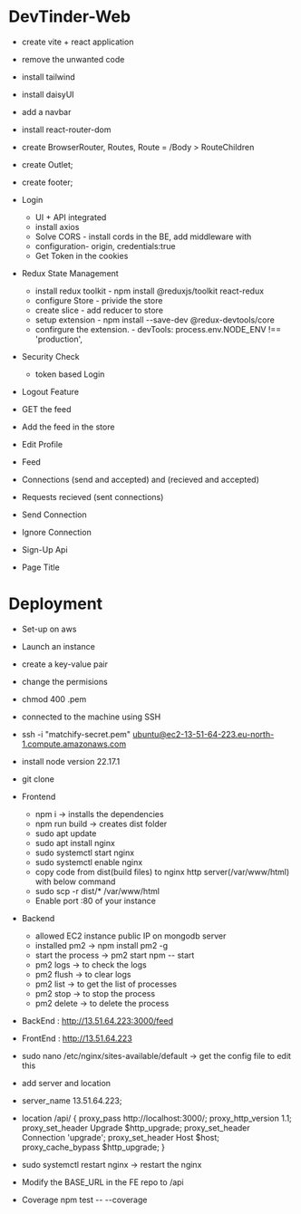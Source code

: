 # DevTinder-Web

- create vite + react application
- remove the unwanted code
- install tailwind 
- install daisyUI
- add a navbar
- install react-router-dom
- create BrowserRouter, Routes, Route = /Body > RouteChildren
- create Outlet;
- create footer;

- Login
    - UI + API integrated
    - install axios
    - Solve CORS - install cords in the BE, add middleware with 
    - configuration- origin, credentials:true
    - Get Token in the cookies
    
- Redux State Management
    - install redux toolkit - npm install @reduxjs/toolkit react-redux
    - configure Store - privide the store
    - create slice - add reducer to store  
    - setup extension - npm install --save-dev @redux-devtools/core
    - confirgure the extension. - devTools: process.env.NODE_ENV !== 'production',
  
- Security Check
    - token based Login

- Logout Feature

- GET the feed
- Add the feed in the store

- Edit Profile
- Feed 

- Connections (send and accepted) and (recieved and accepted)

- Requests recieved (sent connections)

- Send Connection
- Ignore Connection

- Sign-Up Api

- Page Title


# Deployment
- Set-up on aws
- Launch an instance
- create a key-value pair
- change the permisions
- chmod 400 <secret>.pem
- connected to the machine using SSH
- ssh -i "matchify-secret.pem" ubuntu@ec2-13-51-64-223.eu-north-1.compute.amazonaws.com
- install node version 22.17.1 
- git clone
- Frontend
    - npm i -> installs the dependencies
    - npm run build -> creates dist folder
    - sudo apt update
    - sudo apt install nginx
    - sudo systemctl start nginx
    - sudo systemctl enable nginx
    - copy code from dist(build files) to nginx http server(/var/www/html) with below command
    - sudo scp -r dist/* /var/www/html
    - Enable port :80 of your instance
- Backend
    - allowed EC2 instance public IP on mongodb server
    - installed pm2 -> npm install pm2 -g 
    - start the process -> pm2 start npm -- start
    - pm2 logs          -> to check the logs
    - pm2 flush <name>  -> to clear logs    
    - pm2 list          -> to get the list of processes
    - pm2 stop <name>   -> to stop the process
    - pm2 delete <name> -> to delete the process


- BackEnd : http://13.51.64.223:3000/feed
- FrontEnd : http://13.51.64.223

- sudo nano /etc/nginx/sites-available/default -> get the config file to edit this
- add server and location
- server_name 13.51.64.223;
- location /api/ {
                 proxy_pass http://localhost:3000/;
                 proxy_http_version 1.1;
                 proxy_set_header Upgrade $http_upgrade;
                proxy_set_header Connection 'upgrade';
                 proxy_set_header Host $host;
                 proxy_cache_bypass $http_upgrade;
                }
- sudo systemctl restart nginx ->  restart the nginx
- Modify the BASE_URL in the FE repo to /api
    

- Coverage
    npm test -- --coverage
   

    

 